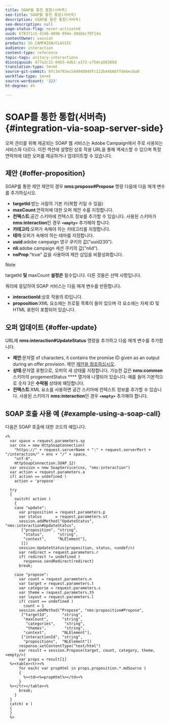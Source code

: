 ```yaml
---
title: SOAP를 통한 통합(서버측)
seo-title: SOAP를 통한 통합(서버측)
description: SOAP를 통한 통합(서버측)
seo-description: null
page-status-flag: never-activated
uuid: 678371c5-4246-4886-994e-30dbbc70f14a
contentOwner: sauviat
products: SG_CAMPAIGN/CLASSIC
audience: interaction
content-type: reference
topic-tags: unitary-interactions
discoiquuid: 477a2c31-0403-4db1-a372-c75dca58380d
translation-type: tm+mt
source-git-commit: 8fc3e793ec544948049fc122b44b6bffdebecba0
workflow-type: tm+mt
source-wordcount: '323'
ht-degree: 4%

---
```



# SOAP를 통한 통합(서버측){#integration-via-soap-server-side}

오퍼 관리를 위해 제공되는 SOAP 웹 서비스는 Adobe Campaign에서 주로 사용되는 서비스와 다르다. 이전 섹션에 설명된 상호 작용 URL을 통해 액세스할 수 있으며 특정 연락처에 대한 오퍼를 제공하거나 업데이트할 수 있습니다.

## 제안 {#offer-proposition}

SOAP를 통한 제안 제안의 경우 **nms:propose#Propose** 명령 다음에 다음 매개 변수를 추가하십시오.

* **targetId**:받는 사람의 기본 키(복합 키일 수 있음)
* **maxCount**:연락처에 대한 오퍼 제안 수를 지정합니다.
* **컨텍스트**:공간 스키마에 컨텍스트 정보를 추가할 수 있습니다. 사용된 스키마가 **nms:interaction**&#x200B;인 경우 **`<empty>`** 추가해야 합니다.
* **카테고리**:오퍼가 속해야 하는 카테고리를 지정합니다.
* **테마**:오퍼가 속해야 하는 테마를 지정합니다.
* **uuid**:adobe campaign 영구 쿠키의 값(&quot;uuid230&quot;).
* **nli**:adobe campaign 세션 쿠키의 값(&quot;nlid&quot;).
* **noProp**:&quot;true&quot; 값을 사용하여 제안 삽입을 비활성화합니다.

>[!NOTE]
>
>targetId **및** maxCount **설정은** 필수입니다. 다른 것들은 선택 사항입니다.

쿼리에 응답하여 SOAP 서비스는 다음 매개 변수를 반환합니다.

* **interactionId**:상호 작용의 ID입니다.
* **proposition**:XML 요소에는 프로필 목록이 들어 있으며 각 요소에는 자체 ID 및 HTML 표현이 포함되어 있습니다.

## 오퍼 업데이트 {#offer-update}

URL에 **nms:interaction#UpdateStatus** 명령을 추가하고 다음 매개 변수를 추가합니다.

* **제안**:문자열 of characters, it contains the promise ID given as an output during an offer provision. 제안 [제안을 참조하십시오](#offer-proposition).
* **상태**:문자열 유형으로, 오퍼의 새 상태를 지정합니다. 가능한 값은 **nms:common** 스키마의 progementStatus **** 열거에 나열되어 있습니다. 예를 들어 기본적으로 숫자 3은 **수락됨** 상태에 해당합니다.
* **컨텍스트**:XML 요소를 사용하면 공간 스키마에 컨텍스트 정보를 추가할 수 있습니다. 사용된 스키마가 **nms:interaction**&#x200B;인 경우 **`<empty>`** 추가해야 합니다.

## SOAP 호출 사용 예 {#example-using-a-soap-call}

다음은 SOAP 호출에 대한 코드의 예입니다.

```
<%
  var space = request.parameters.sp
  var cnx = new HttpSoapConnection(
    "https://" + request.serverName + ":" + request.serverPort + "/interaction/" + env + "/" + space,
    "utf-8",
    HttpSoapConnection.SOAP_12)
  var session = new SoapService(cnx, "nms:interaction")
  var action = request.parameters.a
  if( action == undefined )
    action = 'propose'

  try
  {
    switch( action )
    {
    case "update":
      var proposition = request.parameters.p
      var status      = request.parameters.st
      session.addMethod("UpdateStatus", "nms:interaction#UpdateStatus",
       ["proposition", "string",
        "status",      "string",
        "context",     "NLElement"],
       [])
      session.UpdateStatus(proposition, status, <undef/>)
      var redirect = request.parameters.r
      if( redirect != undefined )
        response.sendRedirect(redirect)
      break;

    case "propose":
      var count = request.parameters.n
      var target = request.parameters.t
      var categorie = request.parameters.c
      var theme = request.parameters.th
      var layout = request.parameters.l
      if( count == undefined )
        count = 1
      session.addMethod("Propose", "nms:proposition#Propose",
       ["targetId",      "string",
        "maxCount",      "string",
         "categories",    "string",
         "themes",        "string",
        "context",       "NLElement"],
       ["interactionId", "string",
        "propositions",  "NLElement"])
      response.setContentType("text/html")
      var result = session.Propose(target, count, category, theme, <empty/>)
      var props = result[1]
  %><table><tr><%
      for each( var propHtml in props.proposition.*.mdSource )
      {
        %><td><%=propHtml%></td><%
      }
  %></tr></table><%
      break;
    }
  }
  catch( e )
  {
  }
  %>
```
